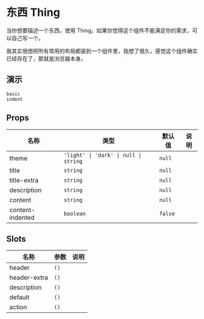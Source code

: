 # 东西 Thing
当你想要描述一个东西，使用 Thing。如果你觉得这个组件不能满足你的需求，可以自己写一个。

我其实很想把所有常用的布局都装到一个组件里，我想了很久，感觉这个组件确实已经存在了，那就是浏览器本身。
## 演示
```demo
basic
indent
```
## Props
|名称|类型|默认值|说明|
|-|-|-|-|
|theme|`'light' \| 'dark' \| null \| string`|`null`||
|title|`string`|`null`||
|title-extra|`string`|`null`||
|description|`string`|`null`||
|content|`string`|`null`||
|content-indented|`boolean`|`false`||

## Slots
|名称|参数|说明|
|-|-|-|
|header|`()`||
|header-extra|`()`||
|description|`()`||
|default|`()`||
|action|`()`||